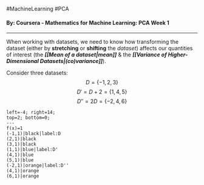 #MachineLearning #PCA
#### By: Coursera - Mathematics for Machine Learning: PCA Week 1
---
When working with datasets, we need to know how transforming the dataset (either by **stretching** or **shifting** the *dataset*) affects our quantities of interest (the ***[[Mean of a dataset|mean]]*** & the ***[[Variance of Higher-Dimensional Datasets|(co)variance]]***).

Consider three datasets:
$$
D=\{ -1,2,3 \}
$$
$$
D'= D+2 = \{ 1,4,5 \}
$$
$$
D''= 2D=\{ -2,4,6 \}
$$
```desmos-graph
left=-4; right=14;
top=2; bottom=0;
---
f(x)=1
(-1,1)|black|label:D
(2,1)|black
(3,1)|black
(1,1)|blue|label:D'
(4,1)|blue
(5,1)|blue
(-2,1)|orange|label:D''
(4,1)|orange
(6,1)|orange
```
